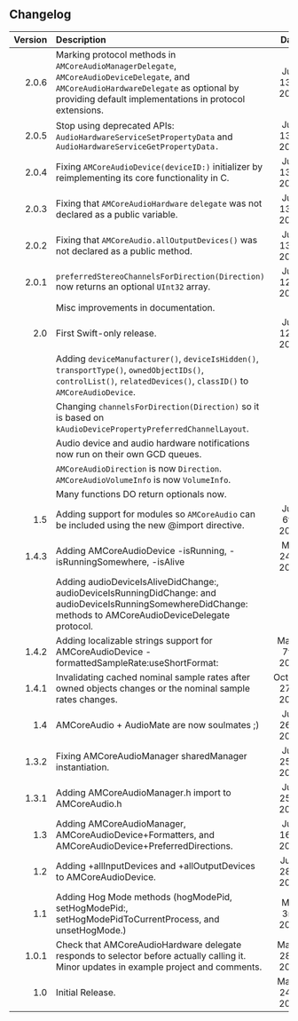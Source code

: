 ## Changelog

| Version       | Description   | Date     |
| -------------:|:------------- |:--------:|
| 2.0.6         | Marking protocol methods in `AMCoreAudioManagerDelegate`, `AMCoreAudioDeviceDelegate`, and `AMCoreAudioHardwareDelegate` as optional by providing default implementations in protocol extensions. | July 13th, 2015|
| 2.0.5         | Stop using deprecated APIs: `AudioHardwareServiceSetPropertyData` and `AudioHardwareServiceGetPropertyData.` | July 13th, 2015|
| 2.0.4         | Fixing `AMCoreAudioDevice(deviceID:)` initializer by reimplementing its core functionality in C. | July 13th, 2015|
| 2.0.3         | Fixing that `AMCoreAudioHardware` `delegate` was not declared as a public variable. | July 13th, 2015|
| 2.0.2         | Fixing that `AMCoreAudio.allOutputDevices()` was not declared as a public method. | July 13th, 2015|
| 2.0.1         | `preferredStereoChannelsForDirection(Direction)` now returns an optional `UInt32` array. | July 12th, 2015|
|               | Misc improvements in documentation. ||
| 2.0           | First Swift-only release. | July 12th, 2015|
|               | Adding `deviceManufacturer()`, `deviceIsHidden()`, `transportType()`, `ownedObjectIDs()`, `controlList()`, `relatedDevices()`, `classID()` to `AMCoreAudioDevice`.||
|               | Changing `channelsForDirection(Direction)` so it is based on `kAudioDevicePropertyPreferredChannelLayout`.||
|               | Audio device and audio hardware notifications now run on their own GCD queues.||
|               | `AMCoreAudioDirection` is now `Direction`. `AMCoreAudioVolumeInfo` is now `VolumeInfo`.||
|               | Many functions DO return optionals now.||
| 1.5           | Adding support for modules so `AMCoreAudio` can be included using the new @import directive.| July 6th, 2015|
| 1.4.3         | Adding AMCoreAudioDevice -isRunning, -isRunningSomewhere, -isAlive| May 24th, 2015|
|               | Adding audioDeviceIsAliveDidChange:, audioDeviceIsRunningDidChange: and audioDeviceIsRunningSomewhereDidChange: methods to AMCoreAudioDeviceDelegate protocol.||
| 1.4.2         | Adding localizable strings support for AMCoreAudioDevice -formattedSampleRate:useShortFormat:| March 7th, 2015|
| 1.4.1         | Invalidating cached nominal sample rates after owned objects changes or the nominal sample rates changes.| October 27th, 2014|
| 1.4           | AMCoreAudio + AudioMate are now soulmates ;) | July 26th, 2014|
| 1.3.2         | Fixing AMCoreAudioManager sharedManager instantiation. | July 25th, 2014|
| 1.3.1         | Adding AMCoreAudioManager.h import to AMCoreAudio.h | July 25th, 2014|
| 1.3           | Adding AMCoreAudioManager, AMCoreAudioDevice+Formatters, and AMCoreAudioDevice+PreferredDirections. | July 16th, 2014|
| 1.2           | Adding +allInputDevices and +allOutputDevices to AMCoreAudioDevice. | June 28th, 2014|
| 1.1           | Adding Hog Mode methods (hogModePid, setHogModePid:, setHogModePidToCurrentProcess, and unsetHogMode.) | May 3rd, 2014|
| 1.0.1         | Check that AMCoreAudioHardware delegate responds to selector before actually calling it.<br>Minor updates in example project and comments. | March 28th, 2014|
| 1.0           | Initial Release. | March 24th, 2014|
